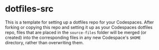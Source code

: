 # dotfiles-src

This is a template for setting up a dotfiles repo for your Codespaces. After forking or copying this repo and setting it up as your Codespaces dotfiles repo, files that are placed in the `source-files` folder will be merged (or created) into the corresponding files in any new Codespace's `$HOME` directory, rather than overwriting them.
